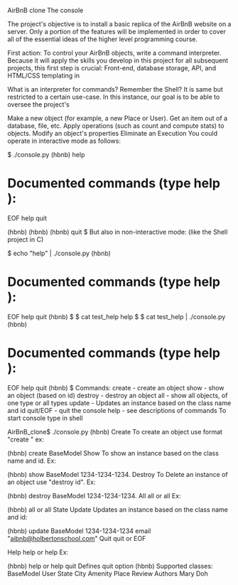 AirBnB clone The console


The project's objective is to install a basic replica of the AirBnB website on a server. Only a portion of the features will be implemented in order to cover all of the essential ideas of the higher level programming course.

First action: To control your AirBnB objects, write a command interpreter. Because it will apply the skills you develop in this project for all subsequent projects, this first step is crucial: Front-end, database storage, API, and HTML/CSS templating in


What is an interpreter for commands? Remember the Shell? It is same but restricted to a certain use-case. In this instance, our goal is to be able to oversee the project's


Make a new object (for example, a new Place or User). Get an item out of a database, file, etc. Apply operations (such as count and compute stats) to objects. Modify an object's properties Eliminate an Execution You could operate in interactive mode as follows:

$ ./console.py
(hbnb) help

Documented commands (type help <topic>):
========================================
EOF  help  quit

(hbnb)
(hbnb)
(hbnb) quit
$
But also in non-interactive mode: (like the Shell project in C)

$ echo "help" | ./console.py
(hbnb)

Documented commands (type help <topic>):
========================================
EOF  help  quit
(hbnb)
$
$ cat test_help
help
$
$ cat test_help | ./console.py
(hbnb)

Documented commands (type help <topic>):
========================================
EOF  help  quit
(hbnb)
$
Commands:
create - create an object
show - show an object (based on id)
destroy - destroy an object
all - show all objects, of one type or all types
update - Updates an instance based on the class name and id
quit/EOF - quit the console
help - see descriptions of commands
To start console type in shell

AirBnB_clone$ ./console.py
(hbnb)
Create
To create an object use format "create " ex:

(hbnb) create BaseModel
Show
To show an instance based on the class name and id. Ex:

(hbnb) show BaseModel 1234-1234-1234.
Destroy
To Delete an instance of an object use "destroy id". Ex:

(hbnb) destroy BaseModel 1234-1234-1234.
All
all or all Ex:

(hbnb) all or all State
Update
Updates an instance based on the class name and id:

(hbnb) update BaseModel 1234-1234-1234 email "aibnb@holbertonschool.com"
Quit
quit or EOF

Help
help or help Ex:

(hbnb) help or help quit
 Defines quit option
 (hbnb)
 Supported classes:
 BaseModel
 User
 State
 City
 Amenity
 Place
 Review
 Authors
 Mary Doh
